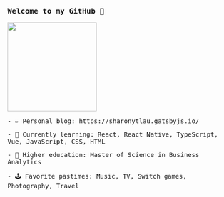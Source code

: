 <h3><samp> Welcome to my GitHub 🙌 </samp></h3>
<p>
  <img width="200" src="https://media.giphy.com/media/Vbtc9VG51NtzT1Qnv1/giphy.gif">
</p>

<p><samp> - ✏️ Personal blog: https://sharonytlau.gatsbyjs.io/ </samp></p>
<p><samp> - 🌱 Currently learning: React, React Native, TypeScript, Vue, JavaScript, CSS, HTML </samp></p>
<p><samp> - 📖 Higher education: Master of Science in Business Analytics </samp></p>
<p><samp> - 🕹️ Favorite pastimes: Music, TV, Switch games, Photography, Travel </samp></p>
